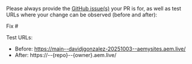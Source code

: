 Please always provide the [GitHub issue(s)](../issues) your PR is for, as well as test URLs where your change can be observed (before and after):

Fix #<gh-issue-id>

Test URLs:
- Before: https://main--davidjgonzalez-20251003--aemysites.aem.live/
- After: https://<branch>--{repo}--{owner}.aem.live/
